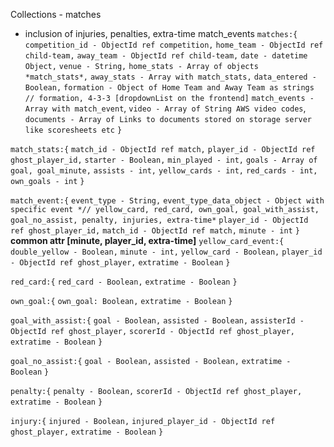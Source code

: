 Collections - matches
- inclusion of injuries, penalties, extra-time match_events
`matches:{`
`competition_id - ObjectId ref competition,`
`home_team - ObjectId ref child-team,`
`away_team - ObjectId ref child-team,`
`date - datetime Object,`
`venue - String,`
`home_stats - Array of objects *match_stats*,`
`away_stats - Array with match_stats,`
`data_entered - Boolean,`
`formation - Object of Home Team and Away Team as strings // formation, 4-3-3 [dropdownList on the frontend]`
`match_events - Array with match_event`,
`video - Array of String AWS video codes`,
`documents - Array of Links to documents stored on storage server like scoresheets etc`
`}`


`match_stats:{`
`match_id - ObjectId ref match,`
`player_id - ObjectId ref ghost_player_id,`
`starter - Boolean,`
`min_played - int,`
`goals - Array of goal, goal_minute,`
`assists - int,`
`yellow_cards - int,` 
`red_cards - int,`
`own_goals - int`
`}`

`match_event:{`
`event_type - String,`
`event_type_data_object - Object with specific event *// yellow_card, red_card, own_goal, goal_with_assist, goal_no_assist, penalty, injuries, extra-time*`
`player_id - ObjectId ref ghost_player_id,`
`match_id - ObjectId ref match,`
`minute - int`
`}`
**common attr [minute, player_id, extra-time]**
`yellow_card_event:{`
`double_yellow - Boolean,`
`minute - int,`
`yellow_card - Boolean,`
`player_id - ObjectId ref ghost_player,`
`extratime - Boolean`
`}`

`red_card:{`
`red_card - Boolean,`
`extratime - Boolean`
`}`

`own_goal:{`
`own_goal: Boolean,`
`extratime - Boolean`
`}`

`goal_with_assist:{`
`goal - Boolean,`
`assisted - Boolean,`
`assisterId - ObjectId ref ghost_player,`
`scorerId - ObjectId ref ghost_player,`
`extratime - Boolean`
`}`

`goal_no_assist:{`
`goal - Boolean,`
`assisted - Boolean,`
`extratime - Boolean`
`}`

`penalty:{`
`penalty - Boolean,`
`scorerId - ObjectId ref ghost_player,`
`extratime - Boolean`
`}`

`injury:{`
`injured - Boolean,`
`injured_player_id - ObjectId ref ghost_player,`
`extratime - Boolean`
`}`